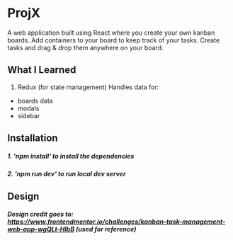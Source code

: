 # ProjX

A web application built using React where you create your own kanban boards. Add containers to your board to keep track of your tasks. Create tasks and drag & drop them anywhere on your board.

## What I Learned

1. Redux (for state management)
Handles data for:
  - boards data
  - modals
  - sidebar

## Installation

##### 1. 'npm install' to install the dependencies
##### 2. 'npm run dev' to run local dev server

## Design

##### Design credit goes to: https://www.frontendmentor.io/challenges/kanban-task-management-web-app-wgQLt-HlbB (used for reference)

## 
